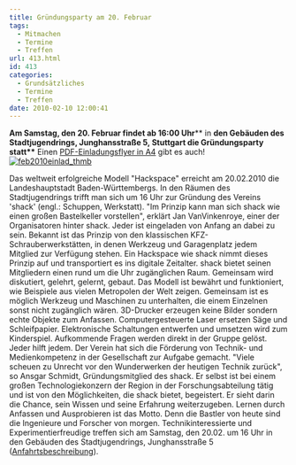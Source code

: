 ```yaml
---
title: Gründungsparty am 20. Februar
tags:
  - Mitmachen
  - Termine
  - Treffen
url: 413.html
id: 413
categories:
  - Grundsätzliches
  - Termine
  - Treffen
date: 2010-02-10 12:00:41
---
```


**Am Samstag, den 20\. Februar findet ab 16:00 Uhr**** in <span style="font-weight: normal;"><strong>den Gebäuden des Stadtjugendrings, Junghansstraße 5, Stuttgart <span style="font-weight: normal;"><strong>die Gründungsparty statt**</span></strong></span></strong>
Einen [PDF-Einladungsflyer in A4](https://blog.shackspace.de/wp-content/uploads/2010/02/SHACKgruendung20feb2010.pdf) gibt es auch! [![](https://blog.shackspace.de/wp-content/uploads/2010/02/feb2010einlad_thmb.gif "feb2010einlad_thmb")](https://blog.shackspace.de/wp-content/uploads/2010/02/feb2010einlad_thmb.gif)

Das weltweit erfolgreiche Modell "Hackspace" erreicht am 20.02.2010 die Landeshauptstadt Baden-Württembergs. In den Räumen des Stadtjugendrings trifft man sich um 16 Uhr zur Gründung des Vereins 'shack' (engl.: Schuppen, Werkstatt). "Im Prinzip kann man sich shack wie einen großen Bastelkeller vorstellen", erklärt Jan VanVinkenroye, einer der Organisatoren hinter shack. Jeder ist eingeladen von Anfang an dabei zu sein.
Bekannt ist das Prinzip von den klassischen KFZ-Schrauberwerkstätten, in denen Werkzeug und Garagenplatz jedem Mitglied zur Verfügung stehen. Ein Hackspace wie shack nimmt dieses Prinzip auf und transportiert es ins digitale Zeitalter. shack bietet seinen Mitgliedern einen rund um die Uhr zugänglichen Raum. Gemeinsam wird diskutiert, gelehrt, gelernt, gebaut. Das Modell ist bewährt und funktioniert, wie Beispiele aus vielen Metropolen der Welt zeigen. Gemeinsam ist es möglich Werkzeug und Maschinen zu unterhalten, die einem Einzelnen sonst nicht zugänglich wären. 3D-Drucker erzeugen keine Bilder sondern echte Objekte zum Anfassen. Computergesteuerte Laser ersetzen Säge und Schleifpapier. Elektronische Schaltungen entwerfen und umsetzen wird zum Kinderspiel. Aufkommende Fragen werden direkt in der Gruppe gelöst. Jeder hilft jedem.
Der Verein hat sich die Förderung von Technik- und Medienkompetenz in der Gesellschaft zur Aufgabe gemacht. "Viele scheuen zu Unrecht vor den Wunderwerken der heutigen Technik zurück", so Ansgar Schmidt, Gründungsmitglied des shack. Er selbst ist bei einem großen Technologiekonzern der Region in der Forschungsabteilung tätig und ist von den Möglichkeiten, die shack bietet, begeistert. Er sieht darin die Chance, sein Wissen und seine Erfahrung weiterzugeben. Lernen durch Anfassen und Ausprobieren ist das Motto. Denn die Bastler von heute sind die Ingenieure und Forscher von morgen.
Technikinteressierte und Experimentierfreudige treffen sich am Samstag, den 20.02\. um 16 Uhr in den Gebäuden des Stadtjugendrings, Junghansstraße 5 ([Anfahrtsbeschreibung](http://tinyurl.com/y9egpjh)).